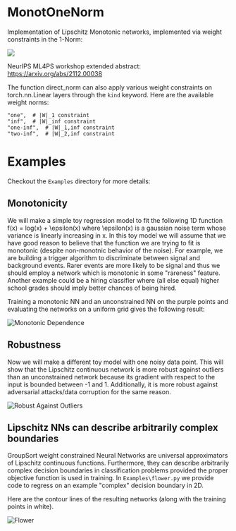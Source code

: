 # MonotOneNorm

Implementation of Lipschitz Monotonic networks, implemented via weight constraints in the 1-Norm:  

<img src="https://render.githubusercontent.com/render/math?math=\prod_i||W^i||_1 \leq \lambda">

NeurIPS ML4PS workshop extended abstract: https://arxiv.org/abs/2112.00038

The function direct_norm can also apply various weight constraints on torch.nn.Linear layers through the `kind` keyword. Here are the available weight norms: 
~~~ 
"one",  # |W|_1 constraint
"inf",  # |W|_inf constraint
"one-inf",  # |W|_1,inf constraint
"two-inf",  # |W|_2,inf constraint
~~~

# Examples
Checkout the `Examples` directory for more details:

## Monotonicity
We will make a simple toy regression model to fit the following 1D function f(x) = log(x) + \epsilon(x)
where \epsilon(x) is a gaussian noise term whose variance is linearly increasing in x. 
In this toy model we will assume that we have good reason to believe that the function we are trying to fit is monotonic (despite non-monotnic behavior of the noise). For example, we are building a trigger algorithm to discriminate between signal and background events. Rarer events are more likely to be signal and thus we should employ a network which is monotonic in some "rareness" feature. Another example could be a hiring classifier where (all else equal) higher school grades should imply better chances of being hired. 

Training a monotonic NN and an unconstrained NN on the purple points and evaluating the networks on a uniform grid gives the following result:

![Monotonic Dependence](Examples/monotonic_dependence.png)

## Robustness
Now we will make a different toy model with one noisy data point. This will show that the Lipschitz continuous network is more robust against outliers than an unconstrained network because its gradient with respect to the input is bounded between -1 and 1. Additionally, it is more robust against adversarial attacks/data corruption for the same reason.

![Robust Against Outliers](Examples/robust_against_noisy_outlier.png)

## Lipschitz NNs can describe arbitrarily complex boundaries
GroupSort weight constrained Neural Networks are universal approximators of Lipschitz continuous functions. Furthermore, they can describe arbitrarily complex decision boundaries in classification problems provided the proper objective function is used in training. In `Examples\flower.py` we provide code to regress on an example "complex" decision boundary in 2D. 

Here are the contour lines of the resulting networks (along with the training points in white).

![Flower](Examples/flower_bs16.png)
